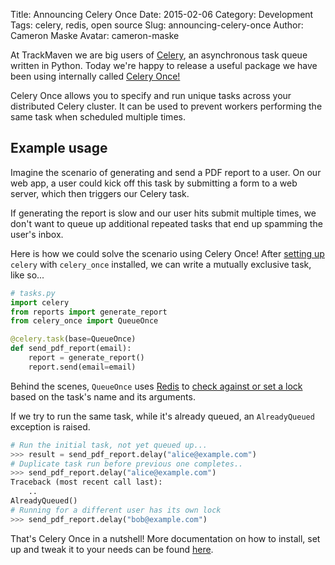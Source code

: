 Title: Announcing Celery Once
Date: 2015-02-06
Category: Development
Tags: celery, redis, open source
Slug: announcing-celery-once
Author: Cameron Maske
Avatar: cameron-maske

At TrackMaven we are big users of [Celery](http://www.celeryproject.org/), an asynchronous task queue written in Python. Today we're happy to release a useful package we have been using internally called [Celery Once!](https://pypi.python.org/pypi/celery_once/)

Celery Once allows you to specify and run unique tasks across your distributed Celery cluster. It can be used to prevent workers performing the same task when scheduled multiple times.

## Example usage

Imagine the scenario of generating and send a PDF report to a user.
On our web app, a user could kick off this task by submitting a form to a web server, which then triggers our Celery task.

If generating the report is slow and our user hits submit multiple times, we don't want to queue up additional repeated tasks that end up spamming the user's inbox.

Here is how we could solve the scenario using Celery Once!
After [setting up](https://github.com/TrackMaven/celery-once#usage) `celery` with `celery_once` installed, we can write a mutually exclusive task, like so...

```python
# tasks.py
import celery
from reports import generate_report
from celery_once import QueueOnce

@celery.task(base=QueueOnce)
def send_pdf_report(email):
    report = generate_report()
    report.send(email=email)
```

Behind the scenes, `QueueOnce` uses [Redis](http://redis.io) to [check against or set a lock](https://github.com/TrackMaven/celery-once/blob/c7b8902a52ee727e4e68392887d905f1e436f7ef/celery_once/tasks.py#L98) based on the task's name and its arguments.

If we try to run the same task, while it's already queued, an `AlreadyQueued` exception is raised.

```python
# Run the initial task, not yet queued up...
>>> result = send_pdf_report.delay("alice@example.com")
# Duplicate task run before previous one completes..
>>> send_pdf_report.delay("alice@example.com")
Traceback (most recent call last):
    ..
AlreadyQueued()
# Running for a different user has its own lock
>>> send_pdf_report.delay("bob@example.com")
```

That's Celery Once in a nutshell! More documentation on how to install, set up and tweak it to your needs can be found [here](https://github.com/TrackMaven/celery-once).
